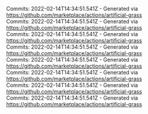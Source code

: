 Commits: 2022-02-14T14:34:51.541Z - Generated via https://github.com/marketplace/actions/artificial-grass
<br>
Commits: 2022-02-14T14:34:51.541Z - Generated via https://github.com/marketplace/actions/artificial-grass
<br>
Commits: 2022-02-14T14:34:51.541Z - Generated via https://github.com/marketplace/actions/artificial-grass
<br>
Commits: 2022-02-14T14:34:51.541Z - Generated via https://github.com/marketplace/actions/artificial-grass
<br>
Commits: 2022-02-14T14:34:51.541Z - Generated via https://github.com/marketplace/actions/artificial-grass
<br>
Commits: 2022-02-14T14:34:51.541Z - Generated via https://github.com/marketplace/actions/artificial-grass
<br>
Commits: 2022-02-14T14:34:51.541Z - Generated via https://github.com/marketplace/actions/artificial-grass
<br>
Commits: 2022-02-14T14:34:51.541Z - Generated via https://github.com/marketplace/actions/artificial-grass
<br>
